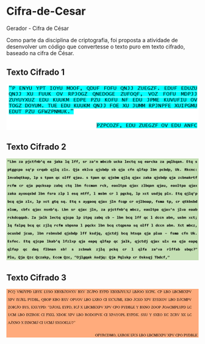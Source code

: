 # Cifra-de-Cesar
Gerador - Cifra de César
<p>Como parte da disciplina de criptografia, foi proposta a atividade de desenvolver um código que convertesse o texto puro em texto cifrado, baseado na cifra de César.</p>

<h2>Texto Cifrado 1</h2>
<img src="MicrosoftTeams-image(1).png" alt=""></img>
<br>
<h2>Texto Cifrado 2</h2>
<img src="MicrosoftTeams-image.png" alt=""></img>
<br>
<h2>Texto Cifrado 3</h2>
<img src="MicrosoftTeams-image.jpeg" alt=""></img>
